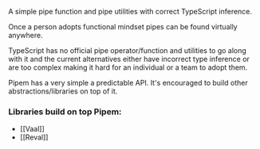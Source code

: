 A simple pipe function and pipe utilities with correct TypeScript inference.

Once a person adopts functional mindset pipes can be found virtually anywhere. 

TypeScript has no official pipe operator/function and utilities to go along with it and the current alternatives either have incorrect type inference or are too complex making it hard for an individual or a team to adopt them.

Pipem has a very simple a predictable API. It's encouraged to build other abstractions/libraries on top of it.

### Libraries build on top Pipem:
- [[Vaal]]
- [[Reval]]